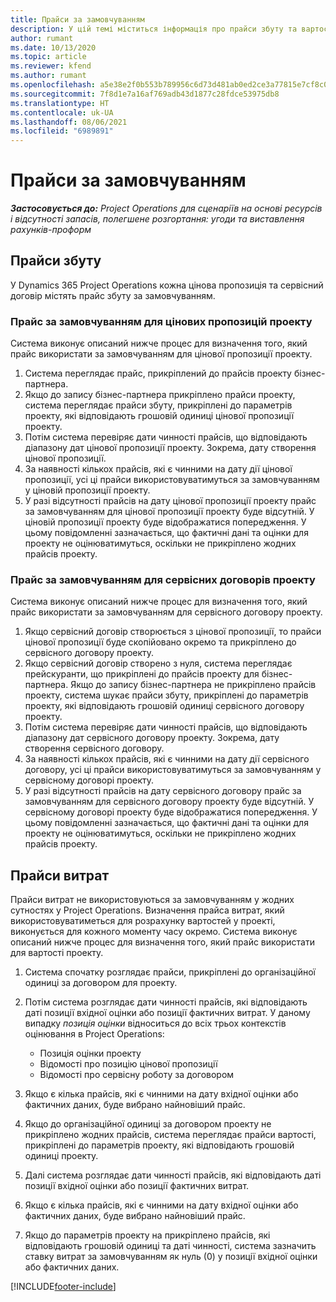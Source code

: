 ```yaml
---
title: Прайси за замовчуванням
description: У цій темі міститься інформація про прайси збуту та вартості у Project Operations.
author: rumant
ms.date: 10/13/2020
ms.topic: article
ms.reviewer: kfend
ms.author: rumant
ms.openlocfilehash: a5e38e2f0b553b789956c6d73d481ab0ed2ce3a77815e7cf8c058a0b4666c558
ms.sourcegitcommit: 7f8d1e7a16af769adb43d1877c28fdce53975db8
ms.translationtype: HT
ms.contentlocale: uk-UA
ms.lasthandoff: 08/06/2021
ms.locfileid: "6989891"
---
```

# <a name="default-price-lists"></a>Прайси за замовчуванням

_**Застосовується до:** Project Operations для сценаріїв на основі ресурсів і відсутності запасів, полегшене розгортання: угоди та виставлення рахунків-проформ_

## <a name="sales-price-lists"></a>Прайси збуту

У Dynamics 365 Project Operations кожна цінова пропозиція та сервісний договір містять прайс збуту за замовчуванням. 

### <a name="price-list-default-on-project-quotes"></a>Прайс за замовчуванням для цінових пропозицій проекту
Система виконує описаний нижче процес для визначення того, який прайс використати за замовчуванням для цінової пропозиції проекту.

1. Система переглядає прайс, прикріплений до прайсів проекту бізнес-партнера. 
2. Якщо до запису бізнес-партнера прикріплено прайси проекту, система переглядає прайси збуту, прикріплені до параметрів проекту, які відповідають грошовій одиниці цінової пропозиції проекту.
3. Потім система перевіряє дати чинності прайсів, що відповідають діапазону дат цінової пропозиції проекту. Зокрема, дату створення цінової пропозиції.
4. За наявності кількох прайсів, які є чинними на дату дії цінової пропозиції, усі ці прайси використовуватимуться за замовчуванням у ціновій пропозиції проекту.
5. У разі відсутності прайсів на дату цінової пропозиції проекту прайс за замовчуванням для цінової пропозиції проекту буде відсутній. У ціновій пропозиції проекту буде відображатися попередження. У цьому повідомленні зазначається, що фактичні дані та оцінки для проекту не оцінюватимуться, оскільки не прикріплено жодних прайсів проекту.

### <a name="price-list-default-on-project-contracts"></a>Прайс за замовчуванням для сервісних договорів проекту 
Система виконує описаний нижче процес для визначення того, який прайс використати за замовчуванням для сервісного договору проекту.

1. Якщо сервісний договір створюється з цінової пропозиції, то прайси цінової пропозиції буде скопійовано окремо та прикріплено до сервісного договору проекту.
2. Якщо сервісний договір створено з нуля, система переглядає прейскуранти, що прикріплені до прайсів проекту для бізнес-партнера. Якщо до запису бізнес-партнера не прикріплено прайсів проекту, система шукає прайси збуту, прикріплені до параметрів проекту, які відповідають грошовій одиниці сервісного договору проекту.
4. Потім система перевіряє дати чинності прайсів, що відповідають діапазону дат сервісного договору проекту. Зокрема, дату створення сервісного договору.
5. За наявності кількох прайсів, які є чинними на дату дії сервісного договору, усі ці прайси використовуватимуться за замовчуванням у сервісному договорі проекту.
6. У разі відсутності прайсів на дату сервісного договору прайс за замовчуванням для сервісного договору проекту буде відсутній. У сервісному договорі проекту буде відображатися попередження. У цьому повідомленні зазначається, що фактичні дані та оцінки для проекту не оцінюватимуться, оскільки не прикріплено жодних прайсів проекту.

## <a name="cost-price-lists"></a>Прайси витрат

Прайси витрат не використовуються за замовчуванням у жодних сутностях у Project Operations. Визначення прайса витрат, який використовуватиметься для розрахунку вартостей у проекті, виконується для кожного моменту часу окремо. Система виконує описаний нижче процес для визначення того, який прайс використати для вартості проекту.

1. Система спочатку розглядає прайси, прикріплені до організаційної одиниці за договором для проекту.
2. Потім система розглядає дати чинності прайсів, які відповідають даті позиції вхідної оцінки або позиції фактичних витрат. У даному випадку *позиція оцінки* відноситься до всіх трьох контекстів оцінювання в Project Operations:

    - Позиція оцінки проекту
    - Відомості про позицію цінової пропозиції
    - Відомості про сервісну роботу за договором
  
3. Якщо є кілька прайсів, які є чинними на дату вхідної оцінки або фактичних даних, буде вибрано найновіший прайс.
4. Якщо до організаційної одиниці за договором проекту не прикріплено жодних прайсів, система переглядає прайси вартості, прикріплені до параметрів проекту, які відповідають грошовій одиниці проекту.
5. Далі система розглядає дати чинності прайсів, які відповідають даті позиції вхідної оцінки або позиції фактичних витрат. 
6. Якщо є кілька прайсів, які є чинними на дату вхідної оцінки або фактичних даних, буде вибрано найновіший прайс.
7. Якщо до параметрів проекту на прикріплено прайсів, які відповідають грошовій одиниці та даті чинності, система зазначить ставку витрат за замовчуванням як нуль (0) у позиції вхідної оцінки або фактичних даних.


[!INCLUDE[footer-include](../includes/footer-banner.md)]